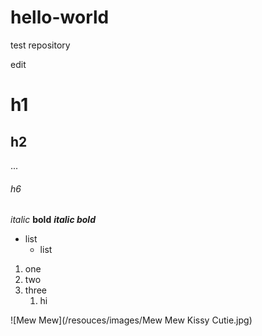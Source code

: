 # hello-world
test repository

edit

# h1
## h2
...
###### h6
*italic* **bold** ***italic bold***

* list
  * list
  
1. one
2. two
3. three
   1. hi

![Mew Mew](/resouces/images/Mew Mew Kissy Cutie.jpg)
